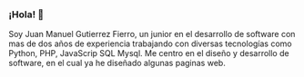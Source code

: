 ### ¡Hola! 👋

Soy Juan Manuel Gutierrez Fierro, un junior en el desarrollo de software con mas de dos años de experiencia trabajando con diversas tecnologías como Python, PHP, JavaScrip SQL Mysql. Me centro en el diseño y desarrollo de software, en el cual ya he diseñado algunas paginas web.
